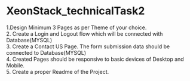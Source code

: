 # XeonStack_technicalTask2<br>
1.Design Minimum 3 Pages as per Theme of your choice.
<br>
2. Create a Login and Logout flow which will be connected with Database(MYSQL)
<br>
3. Create a Contact US Page. The form submission data should be connected to Database(MYSQL)
<br>
4. Created Pages should be responsive to basic devices of Desktop and Mobile.
<br>
5. Create a proper Readme of the Project.
